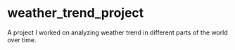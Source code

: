 # weather_trend_project

A project I worked on analyzing weather trend in different parts of the world over time.

